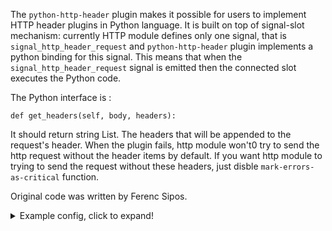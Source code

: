
The `python-http-header` plugin makes it possible for users to implement HTTP header plugins in Python language. It is built on top of signal-slot mechanism: currently HTTP module defines only one signal, that is `signal_http_header_request` and `python-http-header` plugin implements a python binding for this signal. This means that when the `signal_http_header_request` signal is emitted then the connected slot executes the Python code.

The Python interface is :
```
def get_headers(self, body, headers):
```

It should return string List. The headers that will be appended to the request's header.
When the plugin fails, http module won't0 try to send the http request without the header items by default.
If you want http module to trying to send the request without these headers, just disble `mark-errors-as-critical` function.
 
Original code was written by Ferenc Sipos.

<details>
  <summary>Example config, click to expand!</summary>

```

@version: 3.26

python {
from syslogng import Logger

logger = Logger()

class TestCounter():
    def __init__(self, options):
        self.header = options["header"]
        self.counter = int(options["counter"])
        logger.debug(f"TestCounter class instantiated; options={options}")

    def get_headers(self, body, headers):
        logger.debug(f"get_headers() called, received body={body}, headers={headers}")
       
        response = ["{}: {}".format(self.header, self.counter)]
        self.counter += 1
        return response

    def __del__(self):
        logger.debug("Deleting TestCounter class instance")
};

source s_network {
  network(port(5555));
};

destination d_http {
    http(
        python_http_header(
            class("TestCounter")
            options("header", "X-Test-Python-Counter")
            options("counter", 11)
            # this means that syslog-ng will trying to send the http request even when this module fails
            mark-errors-as-critical(no)
        )
        url("http://127.0.0.1:8888")
    );
};

log {
    source(s_network);
    destination(d_http);
    flags(flow-control);
};
```
</details>


